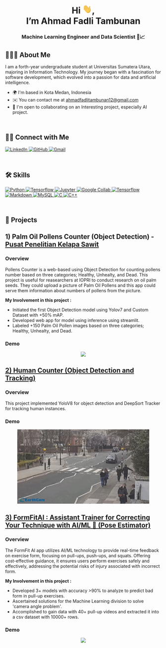 <div align="center">
  <h1>Hi <img src="https://github.com/ABSphreak/ABSphreak/blob/master/gifs/Hi.gif" width="30px" height="30px">,<br/>I’m Ahmad Fadli Tambunan</h1>
  <h3>Machine Learning Engineer and Data Scientist 🤖📈</h3>
</div>

<h2>👨🏻‍💻 About Me</h2>

I am a forth-year undergraduate student at Universitas Sumatera Utara, majoring in Information Technology. My journey began with a fascination for software development, which evolved into a passion for data and artificial intelligence.


* 🌍  I'm based in Kota Medan, Indonesia
* ✉️  You can contact me at [ahmadfadlitambunan12@gmail.com](mailto:ahmadfadlitambunan12@gmail.com)
* 🤝  I'm open to collaborating on an Interesting project, especially AI project.

<br>
<h2>🤝🏻 Connect with Me</h2>
<p align="left">
  <a href="https://www.linkedin.com/in/aftambunan/" title="LinkedIn">
    <img src="https://api.iconify.design/logos/linkedin-icon.svg" alt="LinkedIn" height="40" width="40"> 
  </a>
  <a href="https://github.com/ahmadfadlitambunan/" title="GitHub">
    <img src="https://raw.githubusercontent.com/danielcranney/readme-generator/main/public/icons/socials/github.svg" alt="GitHub" height="40" width="40"> 
  </a>
   <a href="mailto:ahmadfadlitambunan12@gmail.com" title="Gmail">
    <img src="https://upload.wikimedia.org/wikipedia/commons/7/7e/Gmail_icon_%282020%29.svg" alt="Gmail" height="40" width="40"> 
  </a>
</p>

<br>
<h2>🛠 Skills</h2>

<p align="left">
  <a href="https://www.python.org/" target="_blank" rel="noreferrer">
    <img src="https://raw.githubusercontent.com/danielcranney/readme-generator/main/public/icons/skills/python-colored.svg" width="40" height="40" alt="Python" />
  </a>
  <a href="https://www.tensorflow.org/" target="_blank" rel="noreferrer">
    <img src="https://raw.githubusercontent.com/danielcranney/readme-generator/main/public/icons/skills/tensorflow-colored.svg" width="40" height="40" alt="Tensorflow" />
  </a>
  <a href="https://jupyter.org/" title="Jupyter Notebook">
    <img src="https://upload.wikimedia.org/wikipedia/commons/3/38/Jupyter_logo.svg" alt="Jupyter" height="40" width="40"> 
  </a>
  <a href="https://colab.research.google.com" title="Google Collab">
    <img src="https://colab.research.google.com/img/colab_favicon_256px.png" alt="Google Collab" height="40" width="40"> 
  </a>
  <a href="https://www.tensorflow.org/" target="_blank" rel="noreferrer">
    <img src="https://raw.githubusercontent.com/danielcranney/readme-generator/main/public/icons/skills/pytorch-colored.svg" width="40" height="40" alt="Tensorflow" />
  </a>
  <a href="https://www.markdownguide.org" title="Markdown">
    <img src="https://api.iconify.design/bi/markdown-fill.svg?color=%23aaa" alt="Markdown" height="40" width="40"> 
  </a>
  <a href="https://www.mysql.com" title="MySQL">
    <img src="https://api.iconify.design/logos/mysql.svg" alt="MySQL" height="40" width="40"> 
  </a>
  <a href="https://www.cprogramming.com" title="C">
    <img src="https://cdn.worldvectorlogo.com/logos/c-1.svg" alt="C" height="40" width="40"> 
  </a>
  <a href="https://www.cplusplus.com/reference" title="C++">
    <img src="https://api.iconify.design/logos/c-plusplus.svg" alt="C++" height="40" width="40"> 
  </a>
</p>

<br>
<h2>💼 Projects</h2>

## 1) Palm Oil Pollens Counter (Object Detection) - [Pusat Penelitian Kelapa Sawit](https://iopri.co.id/)
### Overview
Pollens Counter is a web-based using Object Detection for counting pollens number based on three categories; Healthy, Unhealty, and Dead. This project is useful for reasearchers at IOPRI to conduct research on oil palm seeds. They could upload a picture of Palm Oil Pollens and this app could serve them information about numbers of pollens from the picture.

**My Involvement in this project :**
* Initiated the first Object Detection model using Yolov7 and Custom Dataset with +50% mAP.
* Developed web app for model using inference using streamlit.
* Labeled +150 Palm Oil Pollen images based on three categories; Healthy, Unhealty, and Dead.

### Demo
<div align="center">
  <img src="/assets/0812.gif">
</div>

## [2) Human Counter (Object Detection and Tracking)](https://github.com/ahmadfadlitambunan/Human-Counting-Abbey-Road-Crossing)
### Overview
This project implemented YoloV8 for object detection and DeepSort Tracker for tracking human instances.
### Demo
<div align="center">
  <img src="/assets/HumanCounting.gif">
</div>

## [3) FormFitAI : Assistant Trainer for Correcting Your Technique with AI/ML 💪 (Pose Estimator)](https://github.com/johansen08/FormFitAI)
### Overview
The FormFit AI app utilizes AI/ML technology to provide real-time feedback on exercise form, focusing on pull-ups, push-ups, and squats. Offering cost-effective guidance, it ensures users perform exercises safely and effectively, addressing the potential risks of injury associated with incorrect form.

**My Involvement in this project :**
* Developed 3+ models with accuracy >90% to analyze to predict bad form in pull-up exercises.
* Ascertained solutions for the Machine Learning division to solve 'camera angle problem'.
* Accomplished to gain data with 40+ pull-up videos and extracted it into a csv dataset with 10000+ rows.
### Demo
<div align="center">
  <img src="/assets/FormFitAI.gif">
</div>




